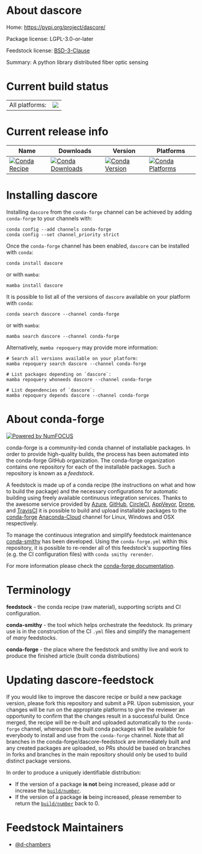 About dascore
=============

Home: https://pypi.org/project/dascore/

Package license: LGPL-3.0-or-later

Feedstock license: [BSD-3-Clause](https://github.com/conda-forge/dascore-feedstock/blob/main/LICENSE.txt)

Summary: A python library distributed fiber optic sensing

Current build status
====================


<table><tr><td>All platforms:</td>
    <td>
      <a href="https://dev.azure.com/conda-forge/feedstock-builds/_build/latest?definitionId=17103&branchName=main">
        <img src="https://dev.azure.com/conda-forge/feedstock-builds/_apis/build/status/dascore-feedstock?branchName=main">
      </a>
    </td>
  </tr>
</table>

Current release info
====================

| Name | Downloads | Version | Platforms |
| --- | --- | --- | --- |
| [![Conda Recipe](https://img.shields.io/badge/recipe-dascore-green.svg)](https://anaconda.org/conda-forge/dascore) | [![Conda Downloads](https://img.shields.io/conda/dn/conda-forge/dascore.svg)](https://anaconda.org/conda-forge/dascore) | [![Conda Version](https://img.shields.io/conda/vn/conda-forge/dascore.svg)](https://anaconda.org/conda-forge/dascore) | [![Conda Platforms](https://img.shields.io/conda/pn/conda-forge/dascore.svg)](https://anaconda.org/conda-forge/dascore) |

Installing dascore
==================

Installing `dascore` from the `conda-forge` channel can be achieved by adding `conda-forge` to your channels with:

```
conda config --add channels conda-forge
conda config --set channel_priority strict
```

Once the `conda-forge` channel has been enabled, `dascore` can be installed with `conda`:

```
conda install dascore
```

or with `mamba`:

```
mamba install dascore
```

It is possible to list all of the versions of `dascore` available on your platform with `conda`:

```
conda search dascore --channel conda-forge
```

or with `mamba`:

```
mamba search dascore --channel conda-forge
```

Alternatively, `mamba repoquery` may provide more information:

```
# Search all versions available on your platform:
mamba repoquery search dascore --channel conda-forge

# List packages depending on `dascore`:
mamba repoquery whoneeds dascore --channel conda-forge

# List dependencies of `dascore`:
mamba repoquery depends dascore --channel conda-forge
```


About conda-forge
=================

[![Powered by
NumFOCUS](https://img.shields.io/badge/powered%20by-NumFOCUS-orange.svg?style=flat&colorA=E1523D&colorB=007D8A)](https://numfocus.org)

conda-forge is a community-led conda channel of installable packages.
In order to provide high-quality builds, the process has been automated into the
conda-forge GitHub organization. The conda-forge organization contains one repository
for each of the installable packages. Such a repository is known as a *feedstock*.

A feedstock is made up of a conda recipe (the instructions on what and how to build
the package) and the necessary configurations for automatic building using freely
available continuous integration services. Thanks to the awesome service provided by
[Azure](https://azure.microsoft.com/en-us/services/devops/), [GitHub](https://github.com/),
[CircleCI](https://circleci.com/), [AppVeyor](https://www.appveyor.com/),
[Drone](https://cloud.drone.io/welcome), and [TravisCI](https://travis-ci.com/)
it is possible to build and upload installable packages to the
[conda-forge](https://anaconda.org/conda-forge) [Anaconda-Cloud](https://anaconda.org/)
channel for Linux, Windows and OSX respectively.

To manage the continuous integration and simplify feedstock maintenance
[conda-smithy](https://github.com/conda-forge/conda-smithy) has been developed.
Using the ``conda-forge.yml`` within this repository, it is possible to re-render all of
this feedstock's supporting files (e.g. the CI configuration files) with ``conda smithy rerender``.

For more information please check the [conda-forge documentation](https://conda-forge.org/docs/).

Terminology
===========

**feedstock** - the conda recipe (raw material), supporting scripts and CI configuration.

**conda-smithy** - the tool which helps orchestrate the feedstock.
                   Its primary use is in the construction of the CI ``.yml`` files
                   and simplify the management of *many* feedstocks.

**conda-forge** - the place where the feedstock and smithy live and work to
                  produce the finished article (built conda distributions)


Updating dascore-feedstock
==========================

If you would like to improve the dascore recipe or build a new
package version, please fork this repository and submit a PR. Upon submission,
your changes will be run on the appropriate platforms to give the reviewer an
opportunity to confirm that the changes result in a successful build. Once
merged, the recipe will be re-built and uploaded automatically to the
`conda-forge` channel, whereupon the built conda packages will be available for
everybody to install and use from the `conda-forge` channel.
Note that all branches in the conda-forge/dascore-feedstock are
immediately built and any created packages are uploaded, so PRs should be based
on branches in forks and branches in the main repository should only be used to
build distinct package versions.

In order to produce a uniquely identifiable distribution:
 * If the version of a package **is not** being increased, please add or increase
   the [``build/number``](https://docs.conda.io/projects/conda-build/en/latest/resources/define-metadata.html#build-number-and-string).
 * If the version of a package **is** being increased, please remember to return
   the [``build/number``](https://docs.conda.io/projects/conda-build/en/latest/resources/define-metadata.html#build-number-and-string)
   back to 0.

Feedstock Maintainers
=====================

* [@d-chambers](https://github.com/d-chambers/)

